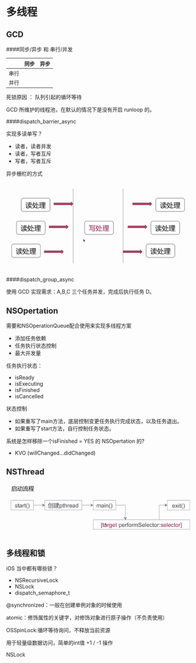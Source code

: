 # 多线程

## GCD

####同步/异步 和 串行/并发

|      | 同步 | 异步 |
| :--: | ---- | ---- |
| 串行 |      |      |
| 并行 |      |      |

死锁原因 ： 队列引起的循环等待

GCD 所维护的线程池，在默认的情况下是没有开启 runloop 的。

####dispatch_barrier_async

实现多读单写？

+ 读者，读者并发
+ 读者，写者互斥
+ 写者，写者互斥

异步栅栏的方式

![barrier](./barrier.png)



####dispatch_group_async

使用 GCD 实现需求：A,B,C 三个任务并发，完成后执行任务 D。



## NSOpertation

需要和NSOperationQueue配合使用来实现多线程方案

+ 添加任务依赖
+ 任务执行状态控制
+ 最大并发量

任务执行状态：

+ isReady
+ isExecuting
+ isFinished
+ isCancelled

状态控制

+ 如果重写了main方法，底层控制变更任务执行完成状态，以及任务退出。
+ 如果重写了start方法，自行控制任务状态。

系统是怎样移除一个isFinished = YES 的 NSOpertation 的?

+ KVO (willChanged...didChanged)

## NSThread

![trigger](./trigger.png)

  

## 多线程和锁

iOS 当中都有哪些锁？

+ NSRecursiveLock
+ NSLock
+ dispatch_semaphore_t



@synchronized：一般在创建单例对象的时候使用



atomic：修饰属性的关键字，对修饰对象进行原子操作（不负责使用）



OSSpinLock:循环等待询问，不释放当前资源

用于轻量级数据访问，简单的int值 +1 / -1 操作



NSLock

